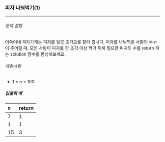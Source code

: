 ### 피자 나눠먹기(1)
***

###### 문제 설명
머쓱이네 피자가게는 피자를 일곱 조각으로 잘라 줍니다. 피자를 나눠먹을 사람의 수 n이 주어질 때, 모든 사람이 피자를 한 조각 이상 먹기 위해 필요한 피자의 수를 return 하는 solution 함수를 완성해보세요.

###### 제한사항
- 1 ≤ n ≤ 100

##### 입출력 예

|n|	return|
|:--|:--|
|7|1|
|1|1|
|15|3|

